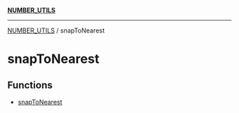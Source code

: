 [**NUMBER_UTILS**](../README.md)

***

[NUMBER_UTILS](../README.md) / snapToNearest

# snapToNearest

## Functions

- [snapToNearest](functions/snapToNearest.md)
